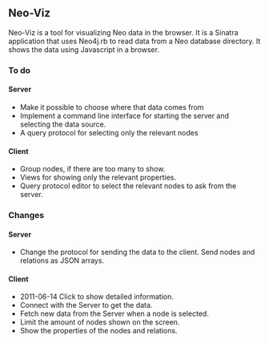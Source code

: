 ## Neo-Viz

Neo-Viz is a tool for visualizing Neo data in the browser. It is
a Sinatra application that uses Neo4j.rb to read data from a Neo
database directory. It shows the data using Javascript in a browser.


### To do

#### Server

* Make it possible to choose where that data comes from
* Implement a command line interface for starting the server and
  selecting the data source.
* A query protocol for selecting only the relevant nodes


#### Client

* Group nodes, if there are too many to show.
* Views for showing only the relevant properties.
* Query protocol editor to select the relevant nodes to ask from the
  server.


### Changes

#### Server

* Change the protocol for sending the data to the client.
  Send nodes and relations as JSON arrays. 

#### Client

* 2011-06-14 Click to show detailed information.
* Connect with the Server to get the data.
* Fetch new data from the Server when a node is selected.
* Limit the amount of nodes shown on the screen.
* Show the properties of the nodes and relations.

